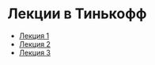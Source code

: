 # Лекции в Тинькофф

- [Лекция 1](https://github.com/TheIvanYes/tink-lectures/blob/main/lectures/lecture_01/lecture_01.md)
- [Лекция 2](https://github.com/TheIvanYes/tink-lectures/blob/main/lectures/lecture_02/lecture_02.md)
- [Лекция 3](https://github.com/TheIvanYes/tink-lectures/blob/main/lectures/lecture_03/lecture_03.md)
